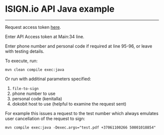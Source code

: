 # ISIGN.io API Java example
------
Request access token [here](https://www.isign.io/contacts#request-access).

Enter API Access token at Main:34 line.

Enter phone number and personal code if required at line 95-96, or leave with testing details.

To execute, run:

```shell
mvn clean compile exec:java
```

Or run with additinal parameters specified:

1. `file-to-sign`
2. phone number to use
3. personal code (kenitalla)
4. dokobit host to use (helpful to examine the request sent)

For example this issues a request to the test number which always emulates user
cancellation of the request to sign:

```shell
mvn compile exec:java -Dexec.args="test.pdf +37061100266 50001018854"
```
